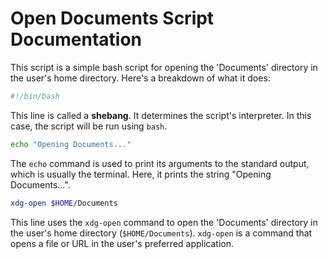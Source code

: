 # Open Documents Script Documentation

This script is a simple bash script for opening the 'Documents' directory in the user's home directory. Here's a breakdown of what it does:

```bash
#!/bin/bash
```
This line is called a **shebang**. It determines the script's interpreter. In this case, the script will be run using `bash`.

```bash
echo "Opening Documents..."
```
The `echo` command is used to print its arguments to the standard output, which is usually the terminal. Here, it prints the string "Opening Documents...".

```bash
xdg-open $HOME/Documents
```
This line uses the `xdg-open` command to open the 'Documents' directory in the user's home directory (`$HOME/Documents`). `xdg-open` is a command that opens a file or URL in the user's preferred application.